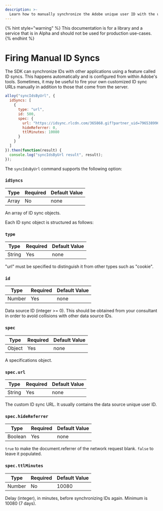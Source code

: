 ```yaml
---
description: >-
  Learn how to manually synchronize the Adobe unique user ID with the unique user ID of a third-party data source.
---
```


{% hint style="warning" %}
This documentation is for a library and a service that is in Alpha and should not be used for production use-cases.
{% endhint %}

# Firing Manual ID Syncs

The SDK can synchronize IDs with other applications using a feature called ID syncs. This happens automatically and is configured from within Adobe's tools. Sometimes, it may be useful to fire your own customized ID sync URLs manually in addition to those that come from the server.

```js
alloy("syncIdsByUrl", {
  idSyncs: [
    {
      type: "url",
      id: 500,
      spec: {
        url: "https://idsync.rlcdn.com/365868.gif?partner_uid=79653899615727305204290942296930013270",
        hideReferrer: 0,
        ttlMinutes: 10080
      }
    }
  ]
}).then(function(result) {
  console.log("syncIdsByUrl result", result);
});
```

The `syncIdsByUrl` command supports the following option:

### `idSyncs`

| **Type** | **Required** | **Default Value** |
| -- | -- | -- |
| Array | No | none |

An array of ID sync objects.

Each ID sync object is structured as follows:

### `type`

| **Type** | **Required** | **Default Value** |
| -- | -- | -- |
| String | Yes | none |

"url" must be specified to distinguish it from other types such as "cookie".

### `id`

| **Type** | **Required** | **Default Value** |
| -- | -- | -- |
| Number | Yes | none |

Data source ID (integer >= 0). This should be obtained from your consultant in order to avoid collisions with other data source IDs.

### `spec`

| **Type** | **Required** | **Default Value** |
| -- | -- | -- |
| Object | Yes | none |

A specifications object.

### `spec.url`

| **Type** | **Required** | **Default Value** |
| -- | -- | -- |
| String | Yes | none |

The custom ID sync URL. It usually contains the data source unique user ID.

### `spec.hideReferrer`

| **Type** | **Required** | **Default Value** |
| -- | -- | -- |
| Boolean | Yes | none |

`true` to make the document.referrer of the network request blank. `false` to leave it populated.

### `spec.ttlMinutes`

| **Type** | **Required** | **Default Value** |
| -- | -- | -- |
| Number | No | 10080 |

Delay (integer), in minutes, before synchronizing IDs again. Minimum is 10080 (7 days).